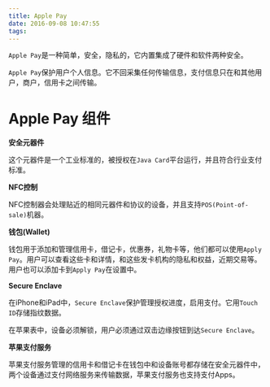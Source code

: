 ```yaml
---
title: Apple Pay
date: 2016-09-08 10:47:55
tags:
---
```

`Apple Pay`是一种简单，安全，隐私的，它内置集成了硬件和软件两种安全。

`Apple Pay`保护用户个人信息。它不回采集任何传输信息，支付信息只在和其他用户，商户，信用卡之间传输。

# Apple Pay 组件

**安全元器件**

这个元器件是一个工业标准的，被授权在`Java Card`平台运行，并且符合行业支付标准。

**NFC控制**

NFC控制器会处理贴近的相同元器件和协议的设备，并且支持`POS(Point-of-sale)`机器。

**钱包(Wallet)**

钱包用于添加和管理信用卡，借记卡，优惠券，礼物卡等，他们都可以使用`Apply Pay`。用户可以查看这些卡和详情，和这些发卡机构的隐私和权益，近期交易等。用户也可以添加卡到`Apply Pay`在设置中。

**Secure Enclave**

在iPhone和iPad中，`Secure Enclave`保护管理授权进度，启用支付。它用`Touch ID`存储指纹数据。

在苹果表中，设备必须解锁，用户必须通过双击边缘按钮到达`Secure Enclave`。

**苹果支付服务**

苹果支付服务管理的信用卡和借记卡在钱包中和设备账号都存储在安全元器件中，两个设备通过支付网络服务来传输数据，苹果支付服务也支持支付Apps。
